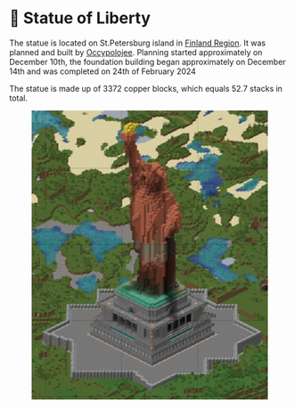 # 🗽 Statue of Liberty

The statue is located on St.Petersburg island in [Finland Region](../archived-towns/finland-region/). It was planned and built by [Occypolojee](../../players/occypolojee.md). Planning started approximately on December 10th, the foundation building began approximately on December 14th and was completed on 24th of February 2024

The statue is made up of 3372 copper blocks, which equals 52.7 stacks in total.

<div>

<figure><img src="../../../../.gitbook/assets/image (97).png" alt="" width="563"><figcaption></figcaption></figure>

 

<figure><img src="../../../../.gitbook/assets/2024-02-24_14.16.33.webp" alt="" width="563"><figcaption></figcaption></figure>

</div>
